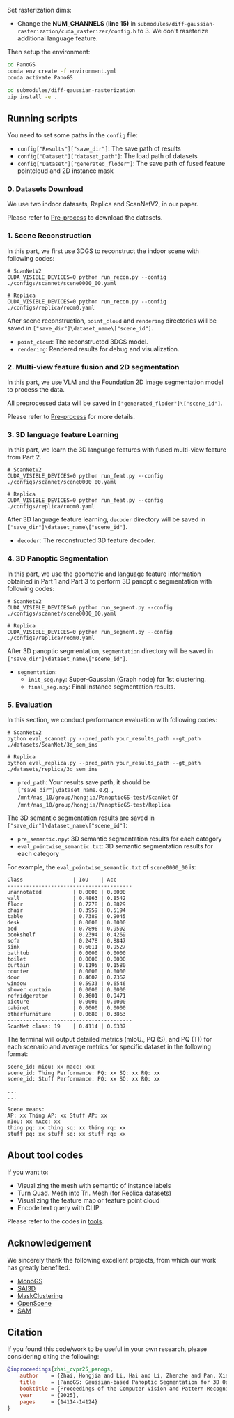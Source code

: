 
Set rasterization dims:
- Change the **NUM_CHANNELS (line 15)** in `submodules/diff-gaussian-rasterization/cuda_rasterizer/config.h` to 3. We don't raseterize additional language feature.

Then setup the environment:
```bash
cd PanoGS
conda env create -f environment.yml
conda activate PanoGS

cd submodules/diff-gaussian-rasterization
pip install -e .
```

## Running scripts

You need to set some paths in the `config` file:
- `config["Results"]["save_dir"]`: The save path of results
- `config["Dataset"]["dataset_path"]`: The load path of datasets
- `config["Dataset"]["generated_floder"]`: The save path of fused feature pointcloud and 2D instance mask 

### 0. Datasets Download
We use two indoor datasets, Replica and ScanNetV2, in our paper.

Please refer to [Pre-process](./preprocess/README.md) to download the datasets.

### 1. Scene Reconstruction 
In this part, we first use 3DGS to reconstruct the indoor scene with following codes:

```shell
# ScanNetV2
CUDA_VISIBLE_DEVICES=0 python run_recon.py --config ./configs/scannet/scene0000_00.yaml

# Replica
CUDA_VISIBLE_DEVICES=0 python run_recon.py --config ./configs/replica/room0.yaml
```

After scene reconstruction, `point_cloud` and `rendering` directories will be saved in `["save_dir"]\dataset_name\["scene_id"]`.

- `point_cloud`: The reconstructed 3DGS model.
- `rendering`: Rendered results for debug and visualization.

### 2. Multi-view feature fusion and 2D segmentation
In this part, we use VLM and the Foundation 2D image segmentation model to process the data. 

All preprocessed data will be saved in `["generated_floder"]\["scene_id"]`.

Please refer to [Pre-process](./preprocess/README.md) for more details.

### 3. 3D language feature Learning 
In this part, we learn the 3D language features with fused multi-view feature from Part 2.

```shell
# ScanNetV2
CUDA_VISIBLE_DEVICES=0 python run_feat.py --config ./configs/scannet/scene0000_00.yaml

# Replica
CUDA_VISIBLE_DEVICES=0 python run_feat.py --config ./configs/replica/room0.yaml
```

After 3D language feature learning, `decoder` directory will be saved in `["save_dir"]\dataset_name\["scene_id"]`.

- `decoder`: The reconstructed 3D feature decoder.

### 4. 3D Panoptic Segmentation
In this part, we use the geometric and language feature information obtained in Part 1 and Part 3 to perform 3D panoptic segmentation with following codes:

```shell
# ScanNetV2
CUDA_VISIBLE_DEVICES=0 python run_segment.py --config ./configs/scannet/scene0000_00.yaml

# Replica
CUDA_VISIBLE_DEVICES=0 python run_segment.py --config ./configs/replica/room0.yaml
```

After 3D panoptic segmentation, `segmentation` directory will be saved in `["save_dir"]\dataset_name\["scene_id"]`.

- `segmentation`: 
  - `init_seg.npy`: Super-Gaussian (Graph node) for 1st clustering.
  - `final_seg.npy`: Final instance segmentation results.

### 5. Evaluation
In this section, we conduct performance evaluation with following codes:

```shell
# ScanNetV2
python eval_scannet.py --pred_path your_results_path --gt_path ./datasets/ScanNet/3d_sem_ins

# Replica
python eval_replica.py --pred_path your_results_path --gt_path ./datasets/replica/3d_sem_ins
```

- `pred_path`: Your results save path, it should be `["save_dir"]\dataset_name`. e.g. , `/mnt/nas_10/group/hongjia/PanopticGS-test/ScanNet` or `/mnt/nas_10/group/hongjia/PanopticGS-test/Replica`

The 3D semantic segmentation results are saved in `["save_dir"]\dataset_name\["scene_id"]`:
- `pre_semantic.npy`: 3D semantic segmentation results for each category
- `eval_pointwise_semantic.txt`: 3D semantic segmentation results for each category

For example, the `eval_pointwise_semantic.txt` of `scene0000_00` is:
```
Class                | IoU    | Acc   
----------------------------------------
unannotated          | 0.0000 | 0.0000
wall                 | 0.4863 | 0.8542
floor                | 0.7278 | 0.8829
chair                | 0.3959 | 0.5194
table                | 0.7389 | 0.9045
desk                 | 0.0000 | 0.0000
bed                  | 0.7896 | 0.9502
bookshelf            | 0.2394 | 0.4269
sofa                 | 0.2478 | 0.8847
sink                 | 0.6011 | 0.9527
bathtub              | 0.0000 | 0.0000
toilet               | 0.0000 | 0.0000
curtain              | 0.1195 | 0.1580
counter              | 0.0000 | 0.0000
door                 | 0.4602 | 0.7362
window               | 0.5933 | 0.6546
shower curtain       | 0.0000 | 0.0000
refridgerator        | 0.3601 | 0.9471
picture              | 0.0000 | 0.0000
cabinet              | 0.0000 | 0.0000
otherfurniture       | 0.0680 | 0.3863
----------------------------------------
ScanNet class: 19    | 0.4114 | 0.6337
```


The terminal will output detailed metrics (mIoU., PQ (S), and PQ (T)) for each scenario and average metrics for specific dataset in the following format:
```
scene_id: miou: xx macc: xxx
scene_id: Thing Performance: PQ: xx SQ: xx RQ: xx
scene_id: Stuff Performance: PQ: xx SQ: xx RQ: xx

...
...

Scene means:
AP: xx Thing AP: xx Stuff AP: xx
mIoU: xx mAcc: xx
thing pq: xx thing sq: xx thing rq: xx
stuff pq: xx stuff sq: xx stuff rq: xx
```

## About tool codes
If you want to:
- Visualizing the mesh with semantic of instance labels
- Turn Quad. Mesh into Tri. Mesh (for Replica datasets)
- Visualizing the feature map or feature point cloud
- Encode text query with CLIP

Please refer to the codes in [tools](./tools/README.md).


## Acknowledgement
We sincerely thank the following excellent projects, from which our work has greatly benefited.
- [MonoGS](https://github.com/muskie82/MonoGS)
- [SAI3D](https://github.com/yd-yin/SAI3D)
- [MaskClustering](https://github.com/PKU-EPIC/MaskClustering)
- [OpenScene](https://github.com/pengsongyou/openscene)
- [SAM](https://github.com/facebookresearch/segment-anything)

## Citation
If you found this code/work to be useful in your own research, please considering citing the following:

```bibtex
@inproceedings{zhai_cvpr25_panogs,
    author    = {Zhai, Hongjia and Li, Hai and Li, Zhenzhe and Pan, Xiaokun and He, Yijia and Zhang, Guofeng},
    title     = {PanoGS: Gaussian-based Panoptic Segmentation for 3D Open Vocabulary Scene Understanding},
    booktitle = {Proceedings of the Computer Vision and Pattern Recognition Conference (CVPR)},
    year      = {2025},
    pages     = {14114-14124}
}
```
